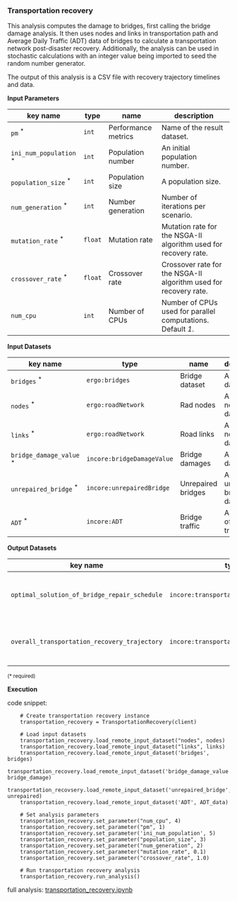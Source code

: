 ### Transportation recovery

This analysis computes the damage to bridges, first calling the bridge damage analysis. It then uses nodes and links 
in transportation path and Average Daily Traffic (ADT) data of bridges to calculate a transportation network post-disaster recovery.
Additionally, the analysis can be used in stochastic calculations with an integer value being imported 
to seed the random number generator.

The output of this analysis is a CSV file with recovery trajectory timelines and data.

**Input Parameters**

key name | type | name | description
--- | --- | --- | ---
`pm` <sup>*</sup> | `int` | Performance metrics | Name of the result dataset.
`ini_num_population` <sup>*</sup> | `int` | Population number | An initial population number.
`population_size` <sup>*</sup> | `int` | Population size | A population size.
`num_generation` <sup>*</sup> | `int` | Number generation | Number of iterations per scenario.
`mutation_rate` <sup>*</sup> | `float` | Mutation rate | Mutation rate for the NSGA-II algorithm used for recovery rate.
`crossover_rate` <sup>*</sup> | `float` | Crossover rate | Crossover rate for the NSGA-II algorithm used for recovery rate.
`num_cpu` | `int` | Number of CPUs | Number of CPUs used for parallel computations. <br>Default *1*.

**Input Datasets**

key name | type | name | description
--- | --- | --- | ---
`bridges` <sup>*</sup> | `ergo:bridges` | Bridge dataset | A bridge dataset.
`nodes` <sup>*</sup> | `ergo:roadNetwork` | Rad nodes | A road network dataset.
`links` <sup>*</sup> | `ergo:roadNetwork` | Road links | A road network dataset.
`bridge_damage_value` <sup>*</sup> | `incore:bridgeDamageValue` | Bridge damages | A bridge dataset.
`unrepaired_bridge` <sup>*</sup> | `incore:unrepairedBridge` | Unrepaired bridges | An unrepaired bridge dataset.
`ADT` <sup>*</sup> | `incore:ADT` | Bridge traffic | A dataset of daily traffic.

**Output Datasets**

key name | type | name | description
--- | --- | --- | ---
`optimal_solution_of_bridge_repair_schedule` | `incore:transportationRepairSchedule` | Repair schedule | A dataset containing results (format: CSV).
`overall_transportation_recovery_trajectory` | `incore:transportationRecovery` | Recovery trajectory | A dataset containing results (format: CSV).

<small>(* required)</small>

**Execution**

code snippet:

```
    # Create transportation recovery instance
    transportation_recovery = TransportationRecovery(client)

    # Load input datasets
    transportation_recovery.load_remote_input_dataset("nodes", nodes)
    transportation_recovery.load_remote_input_dataset("links", links)
    transportation_recovery.load_remote_input_dataset('bridges', bridges)
    transportation_recovery.load_remote_input_dataset('bridge_damage_value', bridge_damage)
    transportation_recovsery.load_remote_input_dataset('unrepaired_bridge', unrepaired)
    transportation_recovery.load_remote_input_dataset('ADT', ADT_data)

    # Set analysis parameters
    transportation_recovery.set_parameter("num_cpu", 4)
    transportation_recovery.set_parameter("pm", 1)
    transportation_recovery.set_parameter('ini_num_population', 5)
    transportation_recovery.set_parameter("population_size", 3)
    transportation_recovery.set_parameter("num_generation", 2)
    transportation_recovery.set_parameter("mutation_rate", 0.1)
    transportation_recovery.set_parameter("crossover_rate", 1.0)

    # Run transportation recovery analysis
    transportation_recovery.run_analysis()
```

full analysis: [transportation_recovery.ipynb](https://github.com/IN-CORE/incore-docs/blob/master/notebooks/transportation_recovery.ipynb)